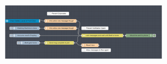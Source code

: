 ![WIP Notification System](node-red-flows/Notification-System/Notification-System.png?raw=true "WIP Notification System")